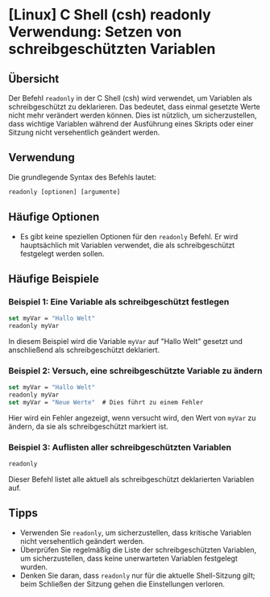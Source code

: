 # [Linux] C Shell (csh) readonly Verwendung: Setzen von schreibgeschützten Variablen

## Übersicht
Der Befehl `readonly` in der C Shell (csh) wird verwendet, um Variablen als schreibgeschützt zu deklarieren. Das bedeutet, dass einmal gesetzte Werte nicht mehr verändert werden können. Dies ist nützlich, um sicherzustellen, dass wichtige Variablen während der Ausführung eines Skripts oder einer Sitzung nicht versehentlich geändert werden.

## Verwendung
Die grundlegende Syntax des Befehls lautet:

```csh
readonly [optionen] [argumente]
```

## Häufige Optionen
- Es gibt keine speziellen Optionen für den `readonly` Befehl. Er wird hauptsächlich mit Variablen verwendet, die als schreibgeschützt festgelegt werden sollen.

## Häufige Beispiele

### Beispiel 1: Eine Variable als schreibgeschützt festlegen
```csh
set myVar = "Hallo Welt"
readonly myVar
```
In diesem Beispiel wird die Variable `myVar` auf "Hallo Welt" gesetzt und anschließend als schreibgeschützt deklariert.

### Beispiel 2: Versuch, eine schreibgeschützte Variable zu ändern
```csh
set myVar = "Hallo Welt"
readonly myVar
set myVar = "Neue Werte"  # Dies führt zu einem Fehler
```
Hier wird ein Fehler angezeigt, wenn versucht wird, den Wert von `myVar` zu ändern, da sie als schreibgeschützt markiert ist.

### Beispiel 3: Auflisten aller schreibgeschützten Variablen
```csh
readonly
```
Dieser Befehl listet alle aktuell als schreibgeschützt deklarierten Variablen auf.

## Tipps
- Verwenden Sie `readonly`, um sicherzustellen, dass kritische Variablen nicht versehentlich geändert werden.
- Überprüfen Sie regelmäßig die Liste der schreibgeschützten Variablen, um sicherzustellen, dass keine unerwarteten Variablen festgelegt wurden.
- Denken Sie daran, dass `readonly` nur für die aktuelle Shell-Sitzung gilt; beim Schließen der Sitzung gehen die Einstellungen verloren.